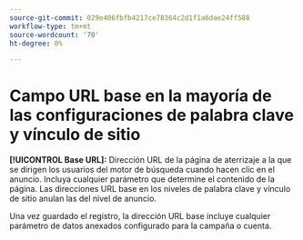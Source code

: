 ```yaml
---
source-git-commit: 029e406fbfb4217ce78364c2d1f1a6dae24ff588
workflow-type: tm+mt
source-wordcount: '70'
ht-degree: 0%

---
```

# Campo URL base en la mayoría de las configuraciones de palabra clave y vínculo de sitio

**[!UICONTROL Base URL]:** Dirección URL de la página de aterrizaje a la que se dirigen los usuarios del motor de búsqueda cuando hacen clic en el anuncio. Incluya cualquier parámetro que determine el contenido de la página. Las direcciones URL base en los niveles de palabra clave y vínculo de sitio anulan las del nivel de anuncio.

Una vez guardado el registro, la dirección URL base incluye cualquier parámetro de datos anexados configurado para la campaña o cuenta.
